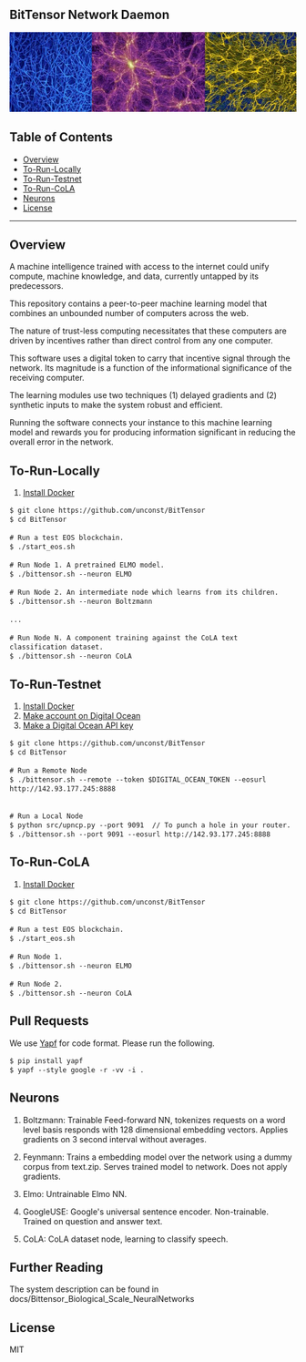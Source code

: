## BitTensor Network Daemon

<img src="assets/mycellium.jpeg" width="1000" />

## Table of Contents

- [Overview](#overview)
- [To-Run-Locally](#to-run-locally)
- [To-Run-Testnet](#to-run-testnet)
- [To-Run-CoLA](#to-run-cola)
- [Neurons](#neurons)
- [License](#license)

---

## Overview

A machine intelligence trained with access to the internet could unify compute, machine knowledge, and data, currently untapped by its predecessors. 

This repository contains a peer-to-peer machine learning model that combines an unbounded number of computers across the web. 

The nature of trust-less computing necessitates that these computers are driven by incentives rather than direct control from any one computer. 

This software uses a digital token to carry that incentive signal through the network. Its magnitude is a function of the informational significance of the receiving computer.

The learning modules use two techniques (1) delayed gradients and (2) synthetic inputs to make the system robust and efficient. 

Running the software connects your instance to this machine learning model and rewards you for producing information significant in reducing the overall error in the network.

## To-Run-Locally
1. [Install Docker](https://docs.docker.com/install/)

```
$ git clone https://github.com/unconst/BitTensor
$ cd BitTensor

# Run a test EOS blockchain.
$ ./start_eos.sh

# Run Node 1. A pretrained ELMO model.
$ ./bittensor.sh --neuron ELMO

# Run Node 2. An intermediate node which learns from its children.
$ ./bittensor.sh --neuron Boltzmann

...

# Run Node N. A component training against the CoLA text classification dataset.
$ ./bittensor.sh --neuron CoLA

```

## To-Run-Testnet

1. [Install Docker](https://docs.docker.com/install/)
1. [Make account on Digital Ocean](https://www.digitalocean.com/)
1. [Make a Digital Ocean API key](https://cloud.digitalocean.com/account/api/tokens)

```
$ git clone https://github.com/unconst/BitTensor
$ cd BitTensor

# Run a Remote Node
$ ./bittensor.sh --remote --token $DIGITAL_OCEAN_TOKEN --eosurl http://142.93.177.245:8888


# Run a Local Node
$ python src/upncp.py --port 9091  // To punch a hole in your router.
$ ./bittensor.sh --port 9091 --eosurl http://142.93.177.245:8888

```

## To-Run-CoLA
1. [Install Docker](https://docs.docker.com/install/)

```
$ git clone https://github.com/unconst/BitTensor
$ cd BitTensor

# Run a test EOS blockchain.
$ ./start_eos.sh

# Run Node 1.
$ ./bittensor.sh --neuron ELMO

# Run Node 2.
$ ./bittensor.sh --neuron CoLA

```

## Pull Requests

We use [Yapf](https://github.com/google/yapf) for code format. Please run the following.
```
$ pip install yapf
$ yapf --style google -r -vv -i .
```

## Neurons

1. Boltzmann: Trainable Feed-forward NN, tokenizes requests on a word level basis responds with 128 dimensional embedding vectors. Applies gradients on 3 second interval without averages.

1. Feynmann: Trains a embedding model over the network using a dummy corpus from text.zip. Serves trained model to network. Does not apply gradients.

1. Elmo: Untrainable Elmo NN.

1. GoogleUSE: Google's universal sentence encoder. Non-trainable. Trained on question and answer text.

1. CoLA: CoLA dataset node, learning to classify speech. 

## Further Reading

The system description can be found in docs/Bittensor_Biological_Scale_NeuralNetworks


## License

MIT
